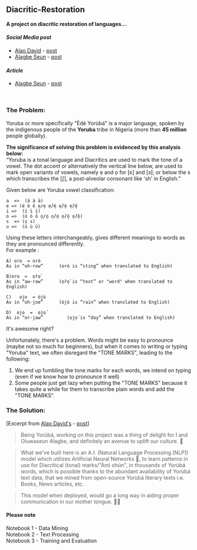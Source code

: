 ## **Diacritic-Restoration**  
<p><strong>A project on diacritic restoration of languages...</strong></p>  
  
#### *Social Media post*  
- [Alao David](https://github.com/invest41) - [post](https://www.linkedin.com/posts/activity-6904179616496635904-cTmV?utm_source=linkedin_share&utm_medium=member_desktop_web)  
- [Alagbe Seun](https://github.com/Crinmatic) - [post](https://www.linkedin.com/posts/activity-6904179616496635904-cTmV?utm_source=linkedin_share&utm_medium=member_desktop_web)  
#### *Article*  
- [Alagbe Seun](https://github.com/Crinmatic) - [post](https://medium.com/@oluseunalagbee/using-ai-to-restore-tone-marks-on-my-indigenous-languages-yor%C3%B9b%C3%A1-texts-603c2a13097f)  
<br/>  
  
### The Problem:  
Yoruba or more specifically "Èdè Yorùbá" is a major language, spoken by the indigenous people of the **Yoruba** tribe in Nigeria (more than **45 million** people globally).  

**The significance of solving this problem is evidenced by this analysis below:**  
“Yoruba is a tonal language and Diacritics are used to mark the tone of a vowel. The dot accent or alternatively the vertical line below, are used to mark open variants of vowels, namely ẹ and ọ for [ɛ] and [ɔ]; or below the s which transcribes the [ʃ], a post-alveolar consonant like 'sh' in English.”  
  
Given below are Yoruba vowel classification:  
```
a  =>  (á à ā)  
e => (é è ē ẹ/e̩ ẹ́/é̩ ẹ̀/è̩ ẹ̄/ē̩  
i =>  (í ì ī)  
o =>  (ó ò ō ọ/o̩ ọ́/ó̩ ọ̀/ò̩ ọ̄/ō̩)  
s  => (ṣ s)  
u =>  (ú ù ū)
```
  
Using these letters interchangeably, gives different meanings to words as they are pronounced differently.  
For example :  
```
A) oro  = oró  
As in “oh-row” 		(oró is “sting” when translated to English)  
  
B)oro  =  ọ̀rọ̀  
As in “aw-raw” 		(ọ̀rọ̀ is “text” or "word" when translated to English)   

C)	 ojo  = òjò  
As in “oh-joe” 		(òjò is “rain” when translated to English)  

D)	ojo  =  ọjọ́  
As in “or-jaw”		   (ọjọ́ is “day” when translated to English)  
```

It's awesome right?  

Unfortunately, there's a problem. Words might be easy to pronounce (maybe not so much for beginners), but when it comes to writing or typing "Yoruba" text, we often disregard the "TONE MARKS", leading to the following:  
  
1) We end up fumbling the tone marks for each words, we intend on typing (even if we know how to pronounce it well)  
2) Some people just get lazy when putting the "TONE MARKS" because it takes quite a while for them to transcribe plain words and add the "TONE MARKS".  

  
### The Solution:  
[Excerpt from [Alao David's](https://github.com/invest41)   -   [post](https://www.linkedin.com/posts/activity-6904179616496635904-cTmV?utm_source=linkedin_share&utm_medium=member_desktop_web)]  
  
> Being Yorùbá, working on this project was a thing of delight for I and Oluwaseun Alagbe, and definitely an avenue to uplift our culture. 🌻


> What we've built here is an A.I. (Natural Language Processing [NLP]) model which utilizes Artificial Neural Networks 🤖, to learn patterns in use for Diacritical (tonal) marks/"Àmì ohùn", in thousands of Yorùbá words, which is possible thanks to the abundant availability of Yorùbá text data, that we mined from open-source Yorùbá literary texts i.e. Books, News articles, etc.


> This model when deployed, would go a long way in aiding proper communication in our mother tongue. ✍🏾
  
#### Please note  
Notebook 1 - Data Mining   
Notebook 2 - Text Processing  
Notebook 3 - Training and Evaluation  
